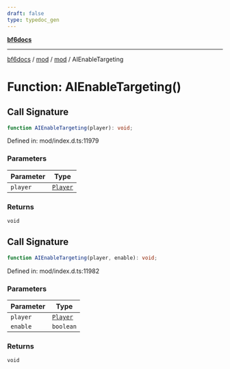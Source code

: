 ```yaml
---
draft: false
type: typedoc_gen
---
```


[**bf6docs**](../../../_index.md)

***

[bf6docs](../../../_index.md) / [mod](../../_index.md) / [mod](../_index.md) / AIEnableTargeting

# Function: AIEnableTargeting()

## Call Signature

```ts
function AIEnableTargeting(player): void;
```

Defined in: mod/index.d.ts:11979

### Parameters

| Parameter | Type |
| ------ | ------ |
| `player` | [`Player`](../Player/_index.md) |

### Returns

`void`

## Call Signature

```ts
function AIEnableTargeting(player, enable): void;
```

Defined in: mod/index.d.ts:11982

### Parameters

| Parameter | Type |
| ------ | ------ |
| `player` | [`Player`](../Player/_index.md) |
| `enable` | `boolean` |

### Returns

`void`
